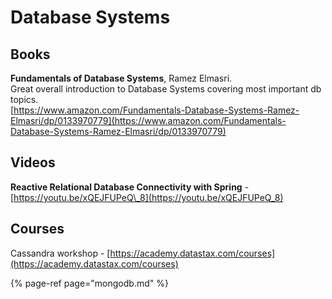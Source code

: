 # Database Systems

## Books

**Fundamentals of Database Systems**, Ramez Elmasri.   
Great overall introduction to Database Systems covering most important db topics.  
[https://www.amazon.com/Fundamentals-Database-Systems-Ramez-Elmasri/dp/0133970779](https://www.amazon.com/Fundamentals-Database-Systems-Ramez-Elmasri/dp/0133970779)   


## Videos

**Reactive Relational Database Connectivity with Spring** -[https://youtu.be/xQEJFUPeQ\_8](https://youtu.be/xQEJFUPeQ_8)

## Courses

Cassandra workshop - [https://academy.datastax.com/courses](https://academy.datastax.com/courses)

{% page-ref page="mongodb.md" %}







